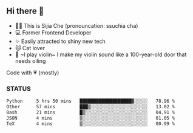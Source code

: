 ## Hi there 👋

- 🙋‍♀️ This is Sijia Che (pronouncation: ssuchia cha)
- 💻 Former Frontend Developer
- ✨ Easily attracted to shiny new tech
- 🐱 Cat lover
- 🌟 ~I play violin~ I make my violin sound like a 100-year-old door that needs oiling

Code with 💗 (mostly)

### STATUS
<!--START_SECTION:waka-->

```txt
Python     5 hrs 50 mins   ███████████████████▓░░░░░   78.96 %
Other      57 mins         ███▒░░░░░░░░░░░░░░░░░░░░░   13.02 %
Bash       21 mins         █▒░░░░░░░░░░░░░░░░░░░░░░░   04.91 %
JSON       4 mins          ▒░░░░░░░░░░░░░░░░░░░░░░░░   01.05 %
TeX        4 mins          ▒░░░░░░░░░░░░░░░░░░░░░░░░   00.99 %
```

<!--END_SECTION:waka-->
